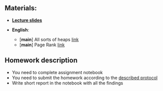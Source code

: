 ## Materials:
* [__Lecture slides__](https://github.com/Aelphy/ISC2019/tree/fall2019/week5/Lecture.pdf)

* __English__:
  * [__main__] All sorts of heaps [link](https://www.geeksforgeeks.org/heap-data-structure/)
  * [__main__] Page Rank [link](http://www.cs.cmu.edu/~elaw/pagerank.pdf)

## Homework description
* You need to complete assignment notebook
* You need to submit the homework according to the [described protocol](https://github.com/Aelphy/ISC2019/wiki/Homeworks-and-grading-(ETHZ-and-UZH))
* Write short report in the notebook with all the findings
